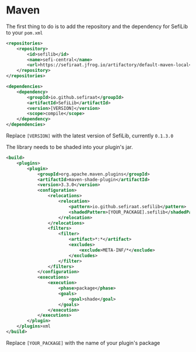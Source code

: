 # Maven

The first thing to do is to add the repository and the dependency for SefiLib to your `pom.xml`

```xml
<repositories>
    <repository>
        <id>sefilib</id>
        <name>sefi-central</name>
        <url>https://sefiraat.jfrog.io/artifactory/default-maven-local</url>
    </repository>
</repositories>
```

```xml
<dependencies>
    <dependency>
        <groupId>io.github.sefiraat</groupId>
        <artifactId>SefiLib</artifactId>
        <version>[VERSION]</version>
        <scope>compile</scope>
    </dependency>
</dependencies>
```

Replace `[VERSION]` with the latest version of SefiLib, currently `0.1.3.0`

The library needs to be shaded into your plugin's jar.

```xml
<build>
    <plugins>
        <plugin>
            <groupId>org.apache.maven.plugins</groupId>
            <artifactId>maven-shade-plugin</artifactId>
            <version>3.3.0</version>
            <configuration>
                <relocations>
                    <relocation>
                        <pattern>io.github.sefiraat.sefilib</pattern>
                        <shadedPattern>[YOUR_PACKAGE].sefilib</shadedPattern>
                    </relocation>
                </relocations>
                <filters>
                    <filter>
                        <artifact>*:*</artifact>
                        <excludes>
                            <exclude>META-INF/*</exclude>
                        </excludes>
                    </filter>
                </filters>
            </configuration>
            <executions>
                <execution>
                    <phase>package</phase>
                    <goals>
                        <goal>shade</goal>
                    </goals>
                </execution>
            </executions>
        </plugin>
    </plugins>xml
</build>
```

Replace `[YOUR_PACKAGE]` with the name of your plugin's package
